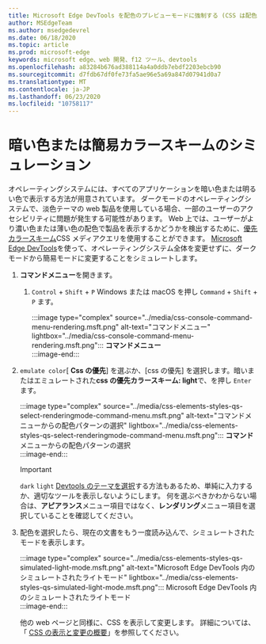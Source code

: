 ```yaml
---
title: Microsoft Edge DevTools を配色のプレビューモードに強制する (CSS は配色パターンを優先)
author: MSEdgeTeam
ms.author: msedgedevrel
ms.date: 06/18/2020
ms.topic: article
ms.prod: microsoft-edge
keywords: microsoft edge、web 開発、f12 ツール、devtools
ms.openlocfilehash: a83284b676ad388114a4a0ddb7ebdf2203ebcb90
ms.sourcegitcommit: d7fdb67df0fe73fa5ae96e5a69a847d07941d0a7
ms.translationtype: MT
ms.contentlocale: ja-JP
ms.lasthandoff: 06/23/2020
ms.locfileid: "10758117"
---
```

# 暗い色または簡易カラースキームのシミュレーション  

オペレーティングシステムには、すべてのアプリケーションを暗い色または明るい色で表示する方法が用意されています。  ダークモードのオペレーティングシステムで、淡色テーマの web 製品を使用している場合、一部のユーザーのアクセシビリティに問題が発生する可能性があります。  Web 上では、ユーザーがより濃い色または薄い色の配色で製品を表示するかどうかを検出するために、[優先カラースキーム][MDNPrefersColorScheme]CSS メディアクエリを使用することができます。  [Microsoft Edge DevTools][DevtoolsGuideChromiumMain]を使って、オペレーティングシステム全体を変更せずに、ダークモードから簡易モードに変更することをシミュレートします。  

1.  **コマンドメニュー**を開きます。  
    1.  `Control` + `Shift` + `P` Windows または macOS を押し `Command` + `Shift` + `P` ます。  
        
        :::image type="complex" source="../media/css-console-command-menu-rendering.msft.png" alt-text="コマンドメニュー" lightbox="../media/css-console-command-menu-rendering.msft.png":::
           **コマンドメニュー**  
        :::image-end:::   
        
1.  `emulate color`[ **Css の優先**] を選ぶか、[css の優先] を選択します。暗いまたはエミュレートされた**css の優先カラースキーム: light**で、を押し `Enter` ます。  
    
    :::image type="complex" source="../media/css-elements-styles-qs-select-renderingmode-command-menu.msft.png" alt-text="コマンドメニューからの配色パターンの選択" lightbox="../media/css-elements-styles-qs-select-renderingmode-command-menu.msft.png":::
       **コマンド**メニューからの配色パターンの選択  
    :::image-end:::  
    
    > [!IMPORTANT]
    > `dark` `light` [Devtools のテーマを選択][DevtoolsGuideChromiumCustomizeDarkTheme]する方法もあるため、単純に入力するか、適切なツールを表示しないようにします。  何を選ぶべきかわからない場合は、**アピアランス**メニュー項目ではなく、**レンダリング**メニュー項目を選択していることを確認してください。  

1.  配色を選択したら、現在の文書をもう一度読み込んで、シミュレートされたモードを表示します。  
    
    :::image type="complex" source="../media/css-elements-styles-qs-simulated-light-mode.msft.png" alt-text="Microsoft Edge DevTools 内のシミュレートされたライトモード" lightbox="../media/css-elements-styles-qs-simulated-light-mode.msft.png":::
       Microsoft Edge DevTools 内のシミュレートされたライトモード  
    :::image-end:::  
    
    他の web ページと同様に、CSS を表示して変更します。  詳細については、「 [CSS の表示と変更の概要][DevtoolsGuideChromiumCssIndex]」を参照してください。  

<!-- links -->  

[DevtoolsGuideChromiumMain]: ../../devtools-guide-chromium.md "Microsoft Edge (Chromium) 開発者ツール Microsoft |Microsoft ドキュメント"  
[DevtoolsGuideChromiumCustomizeDarkTheme]: ../customize/dark-theme.md "Microsoft Edge DevTools でダークテーマを有効にする |Microsoft ドキュメント"
[DevtoolsGuideChromiumCssIndex]: ../css/index.md "CSS の表示と変更の概要 |Microsoft ドキュメント"  

[MDNPrefersColorScheme]: https://developer.mozilla.org/docs/Web/CSS/@media/prefers-color-scheme "優先配色-配色 |MDN"  
